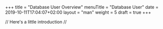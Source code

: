 +++
title = "Database User Overview"
menuTitle = "Database User"
date = 2019-10-11T17:04:07+02:00
layout = "man"
weight = 5
draft = true
+++

// Here's a little introduction //

## 
